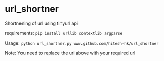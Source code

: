 # url_shortner
Shortnening of url using tinyurl api

requirements: `pip install urllib contextlib argparse`

Usage: `python url_shortner.py www.github.com/hitesh-hk/url_shortner`

Note: You need to replace the url above with your required url
